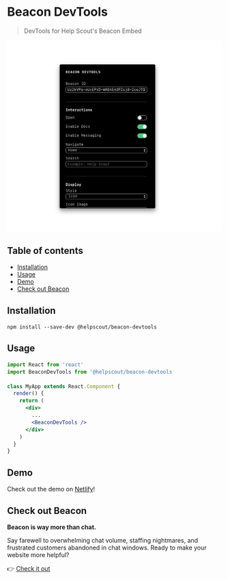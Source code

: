 # Beacon DevTools

> DevTools for Help Scout's Beacon Embed

![Beacon DevTools](./images/beacon-devtools-prev.jpg)

## Table of contents

<!-- START doctoc generated TOC please keep comment here to allow auto update -->
<!-- DON'T EDIT THIS SECTION, INSTEAD RE-RUN doctoc TO UPDATE -->

- [Installation](#installation)
- [Usage](#usage)
- [Demo](#demo)
- [Check out Beacon](#check-out-beacon)

<!-- END doctoc generated TOC please keep comment here to allow auto update -->

## Installation

```
npm install --save-dev @helpscout/beacon-devtools
```

## Usage

```jsx
import React from 'react'
import BeaconDevTools from '@helpscout/beacon-devtools

class MyApp extends React.Component {
  render() {
    return (
      <div>
        ...
        <BeaconDevTools />
      </div>
    )
  }
}
```

## Demo

Check out the demo on [Netlify](https://beacon-devtools.netlify.com/)!

## Check out Beacon

**Beacon is way more than chat.**

Say farewell to overwhelming chat volume, staffing nightmares, and frustrated customers abandoned in chat windows. Ready to make your website more helpful?

👉 [Check it out](https://www.helpscout.net/live-chat/)
